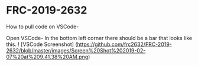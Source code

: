 # FRC-2019-2632

How to pull code on VSCode-

Open VSCode-
In the bottom left corner there should be a bar that looks like this. 
! [VSCode Screenshot] (https://github.com/frc2632/FRC-2019-2632/blob/master/images/Screen%20Shot%202019-02-07%20at%209.41.38%20AM.png)
